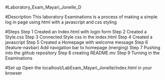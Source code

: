 #Laboratory_Exam_Mayari_Jonelle_D

#Description
This laboratory Examinations is a process of making a simple log in page using html with a javascript and css styling

#Steps
Step 1 Created an Index.html with login form
Step 2 Created a Style.css
Step 3 Connected Style css in the index.html
Step 4 Created a javascript
Step 5 Created a Homepage with welcome message
Step 6 (feature-navbar) Add navigation bar to homepage (merging)
Step 7 Pushing into the github repository
Step 8 creating  README.mv
Step 9 Turning in the Examinations

#Set up
Open the localhost/LabExam_Mayari_Jonelle/index.html in your browser

